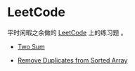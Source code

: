 # LeetCode

平时闲暇之余做的 [LeetCode](https://leetcode.com/) 上的练习题 。

* [Two Sum](./two-sum/two_sum.md)

* [Remove Duplicates from Sorted Array](./remove-duplicates-from-sorted-array/remove-duplicates-from-sorted-array.md)